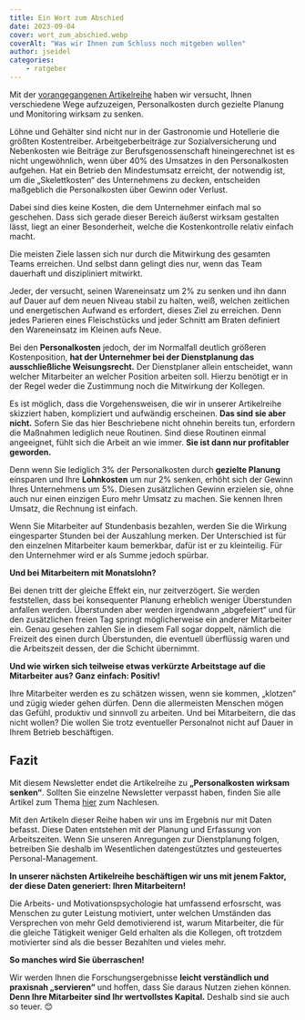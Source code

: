 ```yaml
---
title: Ein Wort zum Abschied
date: 2023-09-04
cover: wort_zum_abschied.webp
coverAlt: "Was wir Ihnen zum Schluss noch mitgeben wollen"
author: jseidel
categories:
    - ratgeber
---
```


Mit der [vorangegangenen Artikelreihe](/blog/rubriken/ratgeber) haben wir versucht, Ihnen verschiedene Wege aufzuzeigen, Personalkosten durch gezielte Planung und Monitoring wirksam zu senken.

Löhne und Gehälter sind nicht nur in der Gastronomie und Hotellerie die größten Kostentreiber. Arbeitgeberbeiträge zur Sozialversicherung und Nebenkosten wie Beiträge zur Berufsgenossenschaft hineingerechnet ist es nicht ungewöhnlich, wenn über 40% des Umsatzes in den Personalkosten aufgehen. Hat ein Betrieb den Mindestumsatz erreicht, der notwendig ist, um die „Skelettkosten“ des Unternehmens zu decken, entscheiden maßgeblich die Personalkosten über Gewinn oder Verlust.

Dabei sind dies keine Kosten, die dem Unternehmer einfach mal so geschehen. Dass sich gerade dieser Bereich äußerst wirksam gestalten lässt, liegt an einer Besonderheit, welche die Kostenkontrolle relativ einfach macht.

Die meisten Ziele lassen sich nur durch die Mitwirkung des gesamten Teams erreichen. Und selbst dann gelingt dies nur, wenn das Team dauerhaft und diszipliniert mitwirkt.

Jeder, der versucht, seinen Wareneinsatz um 2% zu senken und ihn dann auf Dauer auf dem neuen Niveau stabil zu halten, weiß, welchen zeitlichen und energetischen Aufwand es erfordert, dieses Ziel zu erreichen. Denn jedes Parieren eines Fleischstücks und jeder Schnitt am Braten definiert den Wareneinsatz im Kleinen aufs Neue.

Bei den **Personalkosten** jedoch, der im Normalfall deutlich größeren Kostenposition, **hat der Unternehmer bei der Dienstplanung das ausschließliche Weisungsrecht.** Der Dienstplaner allein entscheidet, wann welcher Mitarbeiter an welcher Position arbeiten soll. Hierzu benötigt er in der Regel weder die Zustimmung noch die Mitwirkung der Kollegen.

Es ist möglich, dass die Vorgehensweisen, die wir in unserer Artikelreihe skizziert haben, kompliziert und aufwändig erscheinen. **Das sind sie aber nicht.** Sofern Sie das hier Beschriebene nicht ohnehin bereits tun, erfordern die Maßnahmen lediglich neue Routinen. Sind diese Routinen einmal angeeignet, fühlt sich die Arbeit an wie immer. **Sie ist dann nur profitabler geworden.**

Denn wenn Sie lediglich 3% der Personalkosten durch **gezielte Planung** einsparen und Ihre **Lohnkosten** um nur 2% senken, erhöht sich der Gewinn Ihres Unternehmens um 5%. Diesen zusätzlichen Gewinn erzielen sie, ohne auch nur einen einzigen Euro mehr Umsatz zu machen. Sie kennen Ihren Umsatz, die Rechnung ist einfach.

Wenn Sie Mitarbeiter auf Stundenbasis bezahlen, werden Sie die Wirkung eingesparter Stunden bei der Auszahlung merken. Der Unterschied ist für den einzelnen Mitarbeiter kaum bemerkbar, dafür ist er zu kleinteilig. Für den Unternehmer wird er als Summe jedoch spürbar.

**Und bei Mitarbeitern mit Monatslohn?**

Bei denen tritt der gleiche Effekt ein, nur zeitverzögert. Sie werden feststellen, dass bei konsequenter Planung erheblich weniger Überstunden anfallen werden. Überstunden aber werden irgendwann „abgefeiert“ und für den zusätzlichen freien Tag springt möglicherweise ein anderer Mitarbeiter ein. Genau gesehen zahlen Sie in diesem Fall sogar doppelt, nämlich die Freizeit des einen durch Überstunden, die eventuell überflüssig waren und die Arbeitszeit dessen, der die Schicht übernimmt.

**Und wie wirken sich teilweise etwas verkürzte Arbeitstage auf die Mitarbeiter aus? Ganz einfach: Positiv!**

Ihre Mitarbeiter werden es zu schätzen wissen, wenn sie kommen, „klotzen“ und zügig wieder gehen dürfen. Denn die allermeisten Menschen mögen das Gefühl, produktiv und sinnvoll zu arbeiten. Und bei Mitarbeitern, die das nicht wollen? Die wollen Sie trotz eventueller Personalnot nicht auf Dauer in Ihrem Betrieb beschäftigen.

## Fazit

Mit diesem Newsletter endet die Artikelreihe zu **„Personalkosten wirksam senken“**. Sollten Sie einzelne Newsletter verpasst haben, finden Sie alle Artikel zum Thema [hier](/blog/rubriken/ratgeber) zum Nachlesen.

Mit den Artikeln dieser Reihe haben wir uns im Ergebnis nur mit Daten befasst. Diese Daten entstehen mit der Planung und Erfassung von Arbeitszeiten. Wenn Sie unseren Anregungen zur Dienstplanung folgen, betreiben Sie deshalb im Wesentlichen datengestütztes und gesteuertes Personal-Management.

**In unserer nächsten Artikelreihe beschäftigen wir uns mit jenem Faktor, der diese Daten generiert: Ihren Mitarbeitern!**

Die Arbeits- und Motivationspsychologie hat umfassend erfosrscht, was Menschen zu guter Leistung motiviert, unter welchen Umständen das Versprechen von mehr Geld demotivierend ist, warum Mitarbeiter, die für die gleiche Tätigkeit weniger Geld erhalten als die Kollegen, oft trotzdem motivierter sind als die besser Bezahlten und vieles mehr.

**So manches wird Sie überraschen!**

Wir werden Ihnen die Forschungsergebnisse **leicht verständlich und praxisnah „servieren“** und hoffen, dass Sie daraus Nutzen ziehen können. **Denn Ihre Mitarbeiter sind Ihr wertvollstes Kapital.** Deshalb sind sie auch so teuer. 😊